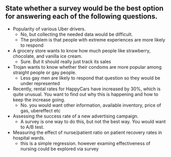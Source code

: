 ## State whether a survey would be the best option for answering each of the following questions.
   - Popularity of various Uber drivers.
     - No, but collecting the needed data would be difficult.
     - The problem is that people with extreme experiences are more likely to respond
   - A grocery store wants to know how much people like strawberry, chocolate, and vanilla ice cream.
     - Sure. But it should really just track its sales
   - Trojan wants to know whether their condoms are more popular among straight people or gay people.
     - Less gay men are likely to respond that question so they would be under represented
   - Recently, rental rates for HappyCars have increased by 30%, which is quite unusual. You want to find out why this is happening and how to keep the increase going.
     - No. you would want other information, available inventory, price of gas, ubereffect etc
   - Assessing the success rate of a new advertising campaign. 
     - A survey is one way to do this, but not the best way. You would want to A/B test.
   - Measuring the effect of nurse/patient ratio on patient recovery rates in hospital wards.
     - this is a simple regression. however examing effectiveness of nursing could be explored via survey
